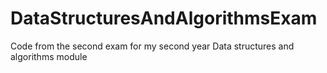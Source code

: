 # DataStructuresAndAlgorithmsExam
Code from the second exam for my second year Data structures and algorithms module
